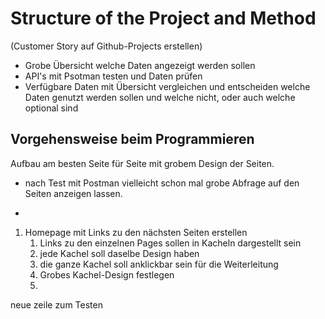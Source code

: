 # Structure of the Project and Method

(Customer Story auf Github-Projects erstellen)
- Grobe Übersicht welche Daten angezeigt werden sollen
- API's mit Psotman testen und Daten prüfen
- Verfügbare Daten mit Übersicht vergleichen und entscheiden welche Daten genutzt werden
sollen und welche nicht, oder auch welche optional sind
  
## Vorgehensweise beim Programmieren

Aufbau am besten Seite für Seite mit grobem Design der Seiten.

- nach Test mit Postman vielleicht schon mal grobe Abfrage auf den Seiten anzeigen
lassen.
  
- 

1. Homepage mit Links zu den nächsten Seiten erstellen
    1. Links zu den einzelnen Pages sollen in Kacheln dargestellt sein
    2. jede Kachel soll daselbe Design haben
    3. die ganze Kachel soll anklickbar sein für die Weiterleitung
    4. Grobes Kachel-Design festlegen 
    5. 
   
neue zeile zum Testen